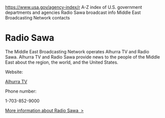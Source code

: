 

https://www.usa.gov/agency-index/r
A-Z index of U.S. government departments and agencies
Radio Sawa broadcast info
Middle East Broadcasting Network contacts

# Radio Sawa

The Middle East Broadcasting Network operates Alhurra TV and Radio Sawa. Alhurra TV and Radio Sawa provide news to the people of the Middle East about the region, the world, and the United States.

Website:

[Alhurra TV](https://www.alhurra.com/)

Phone number:

1-703-852-9000

[More information about Radio Sawa  >](https://www.usa.gov/agencies/middle-east-broadcasting-networks)
